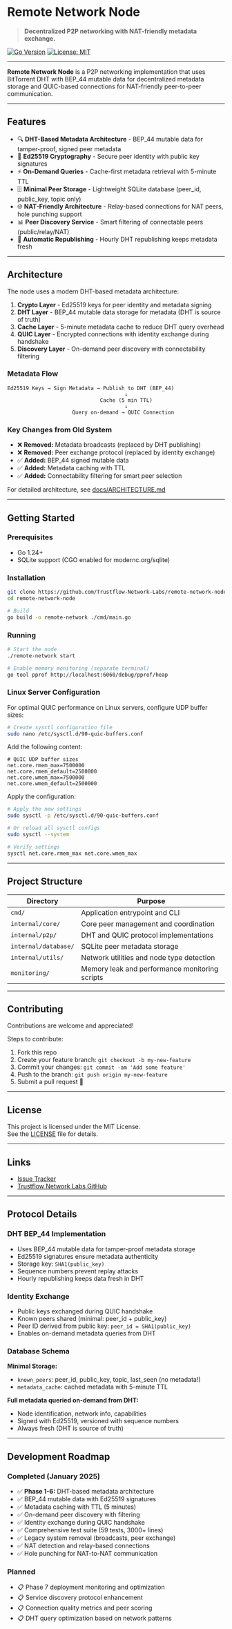 
# Remote Network Node

> **Decentralized P2P networking with NAT-friendly metadata exchange.**

[![Go Version](https://img.shields.io/badge/Go-1.24+-00ADD8.svg)](https://golang.org)
[![License: MIT](https://img.shields.io/badge/License-MIT-yellow.svg)](LICENSE)

---

**Remote Network Node** is a P2P networking implementation that uses BitTorrent DHT with BEP_44 mutable data for decentralized metadata storage and QUIC-based connections for NAT-friendly peer-to-peer communication.

---

## Features

- 🔍 **DHT-Based Metadata Architecture** - BEP_44 mutable data for tamper-proof, signed peer metadata
- 🔐 **Ed25519 Cryptography** - Secure peer identity with public key signatures
- ⚡ **On-Demand Queries** - Cache-first metadata retrieval with 5-minute TTL
- 🗄️ **Minimal Peer Storage** - Lightweight SQLite database (peer_id, public_key, topic only)
- 🌐 **NAT-Friendly Architecture** - Relay-based connections for NAT peers, hole punching support
- 📊 **Peer Discovery Service** - Smart filtering of connectable peers (public/relay/NAT)
- 🔄 **Automatic Republishing** - Hourly DHT republishing keeps metadata fresh

---

## Architecture

The node uses a modern DHT-based metadata architecture:

1. **Crypto Layer** - Ed25519 keys for peer identity and metadata signing
2. **DHT Layer** - BEP_44 mutable data storage for metadata (DHT is source of truth)
3. **Cache Layer** - 5-minute metadata cache to reduce DHT query overhead
4. **QUIC Layer** - Encrypted connections with identity exchange during handshake
5. **Discovery Layer** - On-demand peer discovery with connectability filtering

### Metadata Flow

```
Ed25519 Keys → Sign Metadata → Publish to DHT (BEP_44)
                                      ↓
                              Cache (5 min TTL)
                                      ↓
                     Query on-demand → QUIC Connection
```

### Key Changes from Old System

- ❌ **Removed:** Metadata broadcasts (replaced by DHT publishing)
- ❌ **Removed:** Peer exchange protocol (replaced by identity exchange)
- ✅ **Added:** BEP_44 signed mutable data
- ✅ **Added:** Metadata caching with TTL
- ✅ **Added:** Connectability filtering for smart peer selection

For detailed architecture, see [docs/ARCHITECTURE.md](docs/ARCHITECTURE.md)

---

## Getting Started

### Prerequisites

- Go 1.24+
- SQLite support (CGO enabled for modernc.org/sqlite)

### Installation

```bash
git clone https://github.com/Trustflow-Network-Labs/remote-network-node.git
cd remote-network-node

# Build
go build -o remote-network ./cmd/main.go
```

### Running

```bash
# Start the node
./remote-network start

# Enable memory monitoring (separate terminal)
go tool pprof http://localhost:6060/debug/pprof/heap
```

### Linux Server Configuration

For optimal QUIC performance on Linux servers, configure UDP buffer sizes:

```bash
# Create sysctl configuration file
sudo nano /etc/sysctl.d/90-quic-buffers.conf
```

Add the following content:

```
# QUIC UDP buffer sizes
net.core.rmem_max=7500000
net.core.rmem_default=2500000
net.core.wmem_max=7500000
net.core.wmem_default=2500000
```

Apply the configuration:

```bash
# Apply the new settings
sudo sysctl -p /etc/sysctl.d/90-quic-buffers.conf

# Or reload all sysctl configs
sudo sysctl --system

# Verify settings
sysctl net.core.rmem_max net.core.wmem_max
```

---

## Project Structure

| Directory               | Purpose                                           |
|--------------------------|---------------------------------------------------|
| `cmd/`                   | Application entrypoint and CLI                   |
| `internal/core/`         | Core peer management and coordination            |
| `internal/p2p/`          | DHT and QUIC protocol implementations            |
| `internal/database/`     | SQLite peer metadata storage                     |
| `internal/utils/`        | Network utilities and node type detection       |
| `monitoring/`            | Memory leak and performance monitoring scripts   |

---

## Contributing

Contributions are welcome and appreciated!

Steps to contribute:

1. Fork this repo
2. Create your feature branch: `git checkout -b my-new-feature`
3. Commit your changes: `git commit -am 'Add some feature'`
4. Push to the branch: `git push origin my-new-feature`
5. Submit a pull request 🚀

---

## License

This project is licensed under the MIT License.  
See the [LICENSE](LICENSE) file for details.

---

## Links

- [Issue Tracker](https://github.com/Trustflow-Network-Labs/trustflow-node/issues)
- [Trustflow Network Labs GitHub](https://github.com/Trustflow-Network-Labs)

---

## Protocol Details

### DHT BEP_44 Implementation

- Uses BEP_44 mutable data for tamper-proof metadata storage
- Ed25519 signatures ensure metadata authenticity
- Storage key: `SHA1(public_key)`
- Sequence numbers prevent replay attacks
- Hourly republishing keeps data fresh in DHT

### Identity Exchange

- Public keys exchanged during QUIC handshake
- Known peers shared (minimal: peer_id + public_key)
- Peer ID derived from public key: `peer_id = SHA1(public_key)`
- Enables on-demand metadata queries from DHT

### Database Schema

**Minimal Storage:**
- `known_peers`: peer_id, public_key, topic, last_seen (no metadata!)
- `metadata_cache`: cached metadata with 5-minute TTL

**Full metadata queried on-demand from DHT:**
- Node identification, network info, capabilities
- Signed with Ed25519, versioned with sequence numbers
- Always fresh (DHT is source of truth)

---

## Development Roadmap

### Completed (January 2025)
- ✅ **Phase 1-6:** DHT-based metadata architecture
- ✅ BEP_44 mutable data with Ed25519 signatures
- ✅ Metadata caching with TTL (5 minutes)
- ✅ On-demand peer discovery with filtering
- ✅ Identity exchange during QUIC handshake
- ✅ Comprehensive test suite (59 tests, 3000+ lines)
- ✅ Legacy system removal (broadcasts, peer exchange)
- ✅ NAT detection and relay-based connections
- ✅ Hole punching for NAT-to-NAT communication

### Planned
- 📋 Phase 7 deployment monitoring and optimization
- 📋 Service discovery protocol enhancement
- 📋 Connection quality metrics and peer scoring
- 📋 DHT query optimization based on network patterns
